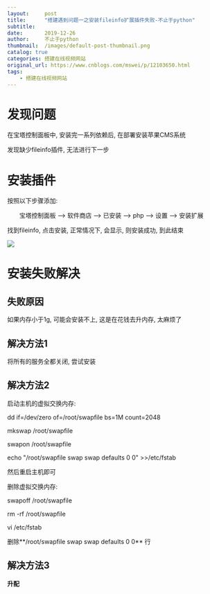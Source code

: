 ```yaml
---
layout:     post
title:      "搭建遇到问题一之安装fileinfo扩展插件失败-不止于python"
subtitle:   
date:       2019-12-26
author:     不止于python
thumbnail:  /images/default-post-thumbnail.png
catalog: true
categories: 搭建在线视频网站
original_url: https://www.cnblogs.com/mswei/p/12103650.html
tags:
    - 搭建在线视频网站
---
```


# 发现问题

在宝塔控制面板中, 安装完一系列依赖后, 在部署安装苹果CMS系统

发现缺少fileinfo插件, 无法进行下一步

# 安装插件

按照以下步骤添加:

　　宝塔控制面板 --> 软件商店 --> 已安装 --> php --> 设置 --> 安装扩展

找到fileinfo, 点击安装, 正常情况下, 会显示, 则安装成功, 到此结束

![](/images/5e6cf79d/1.png)

# 安装失败解决

## 失败原因

如果内存小于1g, 可能会安装不上, 这是在花钱去升内存, 太麻烦了

## 解决方法1

将所有的服务全都关闭, 尝试安装

## 解决方法2

启动主机的虚拟交换内存:

dd if=/dev/zero of=/root/swapfile bs=1M count=2048

mkswap /root/swapfile

swapon /root/swapfile

echo "/root/swapfile swap swap defaults 0 0" >>/etc/fstab

然后重启主机即可

删除虚拟交换内存:

swapoff /root/swapfile

rm -rf /root/swapfile

vi /etc/fstab

删除**/root/swapfile swap swap defaults 0 0** 行

## 解决方法3

**升配**